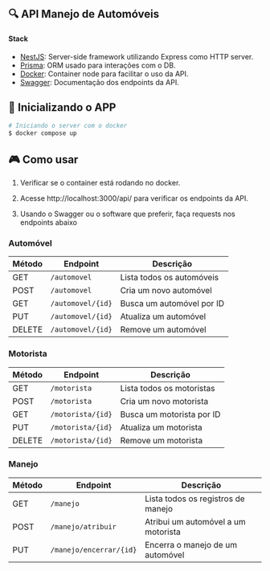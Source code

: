 ## 🔍 API Manejo de Automóveis

#### Stack

- [NestJS](https://github.com/nestjs/nest): Server-side framework utilizando Express como HTTP server.
- [Prisma](https://github.com/prisma/prisma): ORM usado para interações com o DB.
- [Docker](https://github.com/docker): Container node para facilitar o uso da API.
- [Swagger](https://github.com/swagger-api): Documentação dos endpoints da API.

## 🚀 Inicializando o APP

```bash
# Iniciando o server com o docker
$ docker compose up
```

## 🎮 Como usar

1. Verificar se o container está rodando no docker.

2. Acesse http://localhost:3000/api/ para verificar os endpoints da API.

3. Usando o Swagger ou o software que preferir, faça requests nos endpoints abaixo

### Automóvel

| Método | Endpoint          | Descrição                 |
| ------ | ----------------- | ------------------------- |
| GET    | `/automovel`      | Lista todos os automóveis |
| POST   | `/automovel`      | Cria um novo automóvel    |
| GET    | `/automovel/{id}` | Busca um automóvel por ID |
| PUT    | `/automovel/{id}` | Atualiza um automóvel     |
| DELETE | `/automovel/{id}` | Remove um automóvel       |

### Motorista

| Método | Endpoint          | Descrição                 |
| ------ | ----------------- | ------------------------- |
| GET    | `/motorista`      | Lista todos os motoristas |
| POST   | `/motorista`      | Cria um novo motorista    |
| GET    | `/motorista/{id}` | Busca um motorista por ID |
| PUT    | `/motorista/{id}` | Atualiza um motorista     |
| DELETE | `/motorista/{id}` | Remove um motorista       |

### Manejo

| Método | Endpoint                | Descrição                           |
| ------ | ----------------------- | ----------------------------------- |
| GET    | `/manejo`               | Lista todos os registros de manejo  |
| POST   | `/manejo/atribuir`      | Atribui um automóvel a um motorista |
| PUT    | `/manejo/encerrar/{id}` | Encerra o manejo de um automóvel    |
